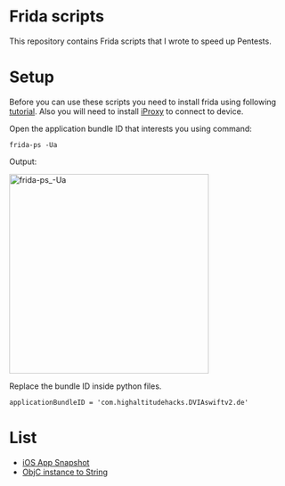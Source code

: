 # Frida scripts

This repository contains Frida scripts that I wrote to speed up Pentests.

# Setup

Before you can use these scripts you need to install frida using following [tutorial](https://frida.re/docs/ios/).
Also you will need to install [iProxy](https://github.com/tcurdt/iProxy) to connect to device.

Open the application bundle ID that interests you using command:

```
frida-ps -Ua
```

Output:

<img width="358" alt="frida-ps_-Ua" src="https://user-images.githubusercontent.com/57398986/132090413-2af0e951-0727-4d50-a79f-6067fcf4a374.png">

Replace the bundle ID inside python files.

```
applicationBundleID = 'com.highaltitudehacks.DVIAswiftv2.de'
```


# List

- [iOS App Snapshot](/iOSAppSnapshot)
- [ObjC instance to String](/ObjCToString)
